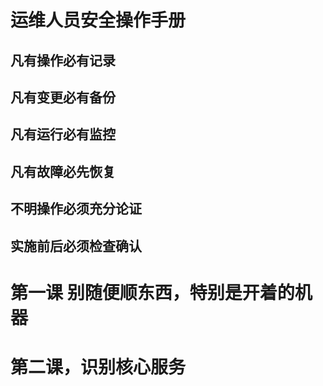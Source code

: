 # 运维人员安全操作手册

## 凡有操作必有记录
## 凡有变更必有备份
## 凡有运行必有监控
## 凡有故障必先恢复

## 不明操作必须充分论证
## 实施前后必须检查确认

# 第一课 别随便顺东西，特别是开着的机器
# 第二课，识别核心服务
